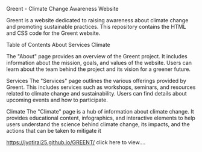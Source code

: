 Greent - Climate Change Awareness Website

Greent is a website dedicated to raising awareness about climate change and promoting sustainable practices. This repository contains the HTML and CSS code for the Greent website.

Table of Contents
About
Services
Climate

The "About" page provides an overview of the Greent project. It includes information about the mission, goals, and values of the website. Users can learn about the team behind the project and its vision for a greener future.

Services
The "Services" page outlines the various offerings provided by Greent. This includes services such as workshops, seminars, and resources related to climate change and sustainability. Users can find details about upcoming events and how to participate.

Climate
The "Climate" page is a hub of information about climate change. It provides educational content, infographics, and interactive elements to help users understand the science behind climate change, its impacts, and the actions that can be taken to mitigate it

https://jyotirai25.github.io/GREENT/  click here to view....
